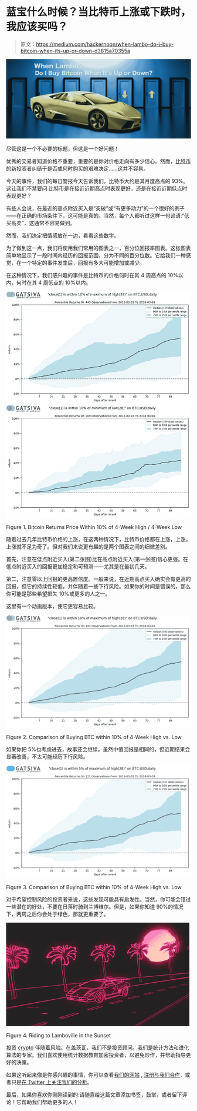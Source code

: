 # 蓝宝什么时候？当比特币上涨或下跌时，我应该买吗？

> 原文：<https://medium.com/hackernoon/when-lambo-do-i-buy-bitcoin-when-its-up-or-down-d3815a70355a>

![](img/fd3519ad9a0abdf3670b94a1902cafd3.png)

尽管这是一个不必要的标题，但这是一个好问题！

优秀的交易者知道价格不重要，重要的是你对价格走向有多少信心。然而，[比特币](https://hackernoon.com/tagged/bitcoin)的新投资者纠结于是否或何时购买的艰难决定……这并不容易。

今天的事件，我们的每日警报今天告诉我们，比特币大约是其月度高点的 93%。这让我们不禁要问:比特币是在接近近期高点时表现更好，还是在接近近期低点时表现更好？

有些人会说，在最近的高点附近买入是“突破”或“有更多动力”的一个很好的例子——在正确的市场条件下，这可能是真的。当然，每个人都听过这样一句谚语:“低买高卖”，这通常不容易做到。

然而，我们决定把情感放在一边，看看这些数字。

为了做到这一点，我们将使用我们常用的图表之一，百分位回报率图表。这张图表简单地显示了一段时间内经历的回报范围，分为不同的百分位数。它给我们一种感觉，在一个特定的事件发生后，回报有多大可能增加或减少。

在这种情况下，我们感兴趣的事件是比特币的价格何时在其 4 周高点的 10%以内，何时在其 4 周低点的 10%以内。

![](img/3e2b94eac1d00028ed11196c82dd175b.png)![](img/85c81628b6d1c79ff8206ceb27f05e31.png)

Figure 1\. Bitcoin Returns Price Within 10% of 4-Week High / 4-Week Low

随着过去几年比特币价格的上涨，在这两种情况下，比特币价格都在上涨，上涨，上涨就不足为奇了。但对我们来说更有趣的是两个图表之间的细微差别。

首先，注意在低点附近买入(第二张图)比在高点附近买入(第一张图)信心更强。在低点附近买入的回报更加稳定和可预测——尤其是在最初几天。

第二，注意零以上回报的更高置信度。一般来说，在近期高点买入确实会有更高的回报，但它的持续性较低，并伴随着一些下行风险。如果你的时间是错误的，那么你可能是那些希望损失 10%或更多的人之一。

这里有一个动画版本，使它更容易比较。

![](img/4a9d0d6d70ab7d2d3e43730cf82e58e6.png)

Figure 2\. Comparison of Buying BTC within 10% of 4-Week High vs. Low

如果你把 5%也考虑进去，故事还会继续。虽然中值回报是相同的，但近期结果会显著改善，不太可能经历下行风险。

![](img/7b2db34f213a351e0a0efb1e6e428186.png)

Figure 3\. Comparison of Buying BTC within 10% of 4-Week High vs. Low

对于希望控制风险的投资者来说，这些发现可能具有启发性。当然，你可能会错过一些潜在的好处，不要在日落时骑到兰博维尔。但是，如果你知道 90%的情况下，两周之后你会处于绿色，那就更重要了。

![](img/19c0b4ab86bed8df9ff2afbbf4d6cd6f.png)

Figure 4\. Riding to Lamboville in the Sunset

投资 [crypto](https://hackernoon.com/tagged/crypto) 伴随着风险。在盖茨瓦，我们不是投资顾问。我们是统计方法和进化算法的专家。我们喜欢使用统计数据教育加密投资者，以避免炒作，并帮助指导更好的决策。

如果这听起来像是你感兴趣的事情，你可以查看[我们的网站](https://gatsiva.com) , [注册与我们合作](https://discourse.gatsiva.com)，或者只是[在 Twitter 上关注我们的分析](https://twitter.com/gatsiva)。

最后，如果你喜欢你刚刚读到的:请随意给这篇文章添加书签，鼓掌，或者留下评论！它帮助我们帮助更多的人！
